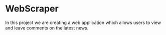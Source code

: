 # WebScraper
In this project we are creating a web application which allows users to view and leave comments on the latest news. 